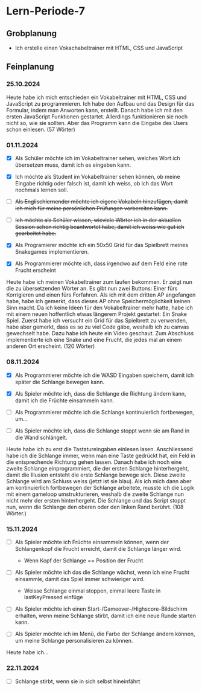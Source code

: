 # Lern-Periode-7

## Grobplanung

- Ich erstelle einen Vokachabeltrainer mit HTML, CSS und JavaScript

## Feinplanung

### 25.10.2024

Heute habe ich mich entschieden ein Vokabeltrainer mit HTML, CSS und JavaScript zu programmieren. Ich habe den Aufbau und das Design für das Formular, indem man Anworten kann, erstellt. Danach habe ich mit den ersten JavaScript Funktionen gestartet. Allerdings funktionieren sie noch nicht so, wie sie sollten. Aber das Programm kann die Eingabe des Users schon einlesen. (57 Wörter)

### 01.11.2024

- [x] Als Schüler möchte ich im Vokabeltrainer sehen, welches Wort ich übersetzen muss, damit ich es eingeben kann.

- [x] Ich möchte als Student im Vokabeltrainer sehen können, ob meine Eingabe richtig oder falsch ist, damit ich weiss, ob ich das Wort nochmals lernen soll.

- [ ] ~~Als Englischlernender möchte ich eigene Vokabeln hinzufügen, damit ich mich für meine persönlichen Prüfungen vorbereiten kann.~~

- [ ] ~~Ich möchte als Schüler wissen, wieviele Wörter ich in der aktuellen Session schon richtig beantwortet habe, damit ich weiss wie gut ich gearbeitet habe.~~

- [x] Als Programierer möchte ich ein 50x50 Grid für das Spielbrett meines Snakegames implementieren.

- [x] Als Programmierer möchte ich, dass irgendwo auf dem Feld eine rote Frucht erscheint

Heute habe ich meinen Vokabeltrainer zum laufen bekommen. Er zeigt nun die zu übersetzenden Wörter an. Es gibt nun zwei Buttons: Einer fürs Korrigieren und einen fürs Forfahren. Als ich mit dem dritten AP angefangen habe, habe ich gemerkt, dass dieses AP ohne Speichermöglichkeit keinen Sinn macht. Da ich keine Ideen für den Vokabeltrainer mehr hatte, habe ich mit einem neuen hoffentlich etwas längerem Projekt gestartet: Ein Snake Spiel. Zuerst habe ich versucht ein Grid für das Spielbrett zu verwenden, habe aber gemerkt, dass es so zu viel Code gäbe, weshalb ich zu canvas gewechselt habe. Dazu habe ich heute ein Video geschaut. Zum Abschluss implementierte ich eine Snake und eine Frucht, die jedes mal an einem anderen Ort erscheint. (120 Wörter)

### 08.11.2024

- [x] Als Programmierer möchte ich die WASD Eingaben speichern, damit ich später die Schlange bewegen kann.

- [x] Als Spieler möchte ich, dass die Schlange die Richtung ändern kann, damit ich die Früchte einsammeln kann.

- [ ] Als Programmierer möchte ich die Schlange kontinuierlich fortbewegen, um...

- [ ] Als Spieler möchte ich, dass die Schlange stoppt wenn sie am Rand in die Wand schlängelt.

Heute habe ich zu erst die Tastatureingaben einlesen lasen. Anschliessend habe ich die Schlange immer, wenn man eine Taste gedrückt hat, ein Feld in die entsprechende Richtung gehen lassen. Danach habe ich noch eine zweite Schlange einprogrammiert, die der ersten Schlange hinterhergeht, damit die Illusion entsteht die erste Schlange bewege sich. Diese zweite Schlange wird am Schluss weiss (jetzt ist sie blau). Als ich mich dann aber am kontinuierlich fortbewegen der Schlange arbeitete, musste ich die Logik mit einem gameloop umstrukturieren, weshalb die zweite Schlange nun nicht mehr der ersten hinterhergeht. Die Schlange und das Script stoppt nun, wenn die Schlange den oberen oder den linken Rand berührt. (108 Wörter.)

### 15.11.2024

- [ ] Als Spieler möchte ich Früchte einsammeln können, wenn der Schlangenkopf die Frucht erreicht, damit die Schlange länger wird.
  
  - Wenn Kopf der Schlange == Position der Frucht

- [ ] Als Spieler möchte ich das die Schlange wächst, wenn ich eine Frucht einsammle, damit das Spiel immer schwieriger wird.
  
  - Weisse Schlange einmal stoppen, einmal leere Taste in lastKeyPressed einfüge

- [ ] Als Spieler möchte ich einen Start-/Gameover-/Highscore-Bildschirm erhalten, wenn meine Schlange stirbt, damit ich eine neue Runde starten kann.

- [ ] Als Spieler möchte ich im Menü, die Farbe der Schlange ändern können, um meine Schlange personalisieren zu können.

Heute habe ich...

### 22.11.2024

- [ ] Schlange stirbt, wenn sie in sich selbst hineinfährt


